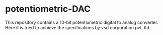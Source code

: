 # potentiometric-DAC
This repository contains a 10-bit potentiometric digital to analog converter. Here it is tried to achieve the specifications by vsd corporation pvt. ltd.
